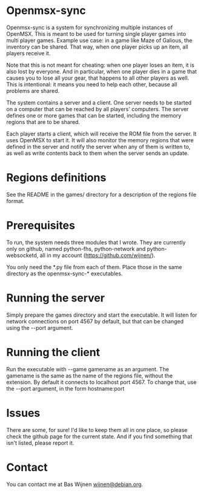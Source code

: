 # Openmsx-sync

Openmsx-sync is a system for synchronizing multiple instances of OpenMSX.  This
is meant to be used for turning single player games into multi player games.
Example use case: in a game like Maze of Galious, the inventory can be shared.
That way, when one player picks up an item, all players receive it.

Note that this is not meant for cheating: when one player loses an item, it is
also lost by everyone. And in particular, when one player dies in a game that
causes you to lose all your gear, that happens to all other players as well.
This is intentional: it means you need to help each other, because all problems
are shared.

The system contains a server and a client. One server needs to be started on a
computer that can be reached by all players' computers. The server defines one
or more games that can be started, including the memory regions that are to be
shared.

Each player starts a client, which will receive the ROM file from the server.
It uses OpenMSX to start it. It will also monitor the memory regions that were
defined in the server and notify the server when any of them is written to, as
well as write contents back to them when the server sends an update.

# Regions definitions

See the README in the games/ directory for a description of the regions file
format.

# Prerequisites

To run, the system needs three modules that I wrote. They are currently only on
github, named python-fhs, python-network and python-websocketd, all in my
account (https://github.com/wijnen/).

You only need the \*.py file from each of them. Place those in the same
directory as the openmsx-sync-\* executables.

# Running the server

Simply prepare the games directory and start the executable. It will listen for
network connections on port 4567 by default, but that can be changed using the
--port argument.

# Running the client

Run the executable with --game gamename as an argument. The gamename is the
same as the name of the regions file, without the extension. By default it
connects to localhost port 4567. To change that, use the --port argument, in
the form hostname:port

# Issues

There are some, for sure! I'd like to keep them all in one place, so please
check the github page for the current state. And if you find something that
isn't listed, please report it.

# Contact

You can contact me at Bas Wijnen <wijnen@debian.org>.
